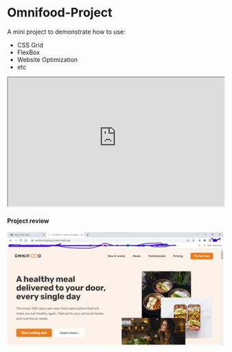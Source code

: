 # Omnifood-Project

A mini project to demonstrate how to use:
<ul>
  <li>CSS Grid</li>
  <li>FlexBox</li>
  <li>Website Optimization</li>
  <li>etc</li>
</ul>

<iframe src="https://omnifood-testing-project.netlify.app/" target="_blank" width="100%" height="300px"></iframe>


#### Project review
[![Lisbon Char Shop](https://github.com/Matthew-Oduamafu/Omnifood-Project/blob/main/img/omnifood.png?raw=true)](https://omnifood-testing-project.netlify.app/)

